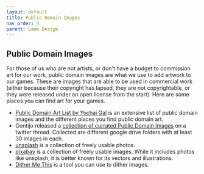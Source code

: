 ```yaml
---
layout: default
title: Public Domain Images
nav_order: 4
parent: Game Design
---
```


## Public Domain Images
For those of us who are not artists, or don't have a budget to commission art for our work, public domain images are what we use to add artwork to our games. These are images that are able to be used in commercial work (either because their copyright has lapsed, they are not copyrightable, or they were released under an open license from the start). Here are some places you can find art for your games.

- [Public Domain Art List by Yochai Gal](https://newschoolrevolution.com/public-domain-art) is an extensive list of public domain images and the different places you find public domain art.
- Gontijo released a [collection of currated Public Domain Images](https://twitter.com/gontijodesign/status/1404499027513774080) on a twitter thread. Collected are different google drive folders with at least 30 images in each.
- [unsplash](https://unsplash.com/) is a collection of freely usable photos.
- [pixabay](https://pixabay.com/) is a collection of freely usable images. While it includes photos like unsplash, it is better known for its vectors and illustrations.
- [Dither Me This](https://doodad.dev/dither-me-this/) is a tool you can use to dither images. 

